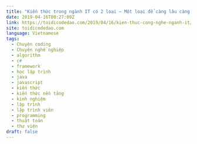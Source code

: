 ```yaml
---
title: "Kiến thức trong ngành IT có 2 loại – Một loại để càng lâu càng cũ, loại kia thì ngược lại"
date: 2019-04-16T00:27:09Z
link: https://toidicodedao.com/2019/04/16/kien-thuc-cong-nghe-nganh-it/
site: toidicodedao.com
language: Vietnamese
tags:
  - Chuyện coding
  - Chuyện nghề nghiệp
  - algorithm
  - c#
  - framework
  - học lập trình
  - java
  - javascript
  - kiến thức
  - kiến thức nền tảng
  - kinh nghiệm
  - lập trình
  - lập trình viên
  - programming
  - thuật toán
  - thư viện
draft: false
---
```

